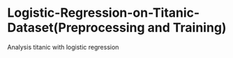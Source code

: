 # Logistic-Regression-on-Titanic-Dataset(Preprocessing and Training)
Analysis titanic with logistic regression
